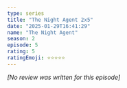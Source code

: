 ```yaml
---
type: series
title: "The Night Agent 2x5"
date: "2025-01-29T16:41:29"
name: "The Night Agent"
season: 2
episode: 5
rating: 5
ratingEmoji: ⭐️⭐️⭐️⭐️⭐️
---
```


*[No review was written for this episode]*
